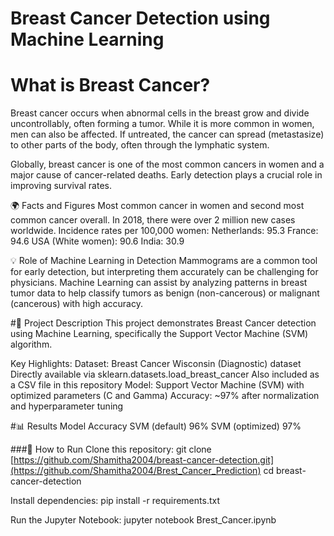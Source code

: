 # Breast Cancer Detection using Machine Learning

# What is Breast Cancer?
Breast cancer occurs when abnormal cells in the breast grow and divide uncontrollably, often forming a tumor. While it is more common in women, men can also be affected. If untreated, the cancer can spread (metastasize) to other parts of the body, often through the lymphatic system.

Globally, breast cancer is one of the most common cancers in women and a major cause of cancer-related deaths. Early detection plays a crucial role in improving survival rates.

🌍 Facts and Figures
Most common cancer in women and second most common cancer overall.
In 2018, there were over 2 million new cases worldwide.
Incidence rates per 100,000 women:
Netherlands: 95.3
France: 94.6
USA (White women): 90.6
India: 30.9


💡 Role of Machine Learning in Detection
Mammograms are a common tool for early detection, but interpreting them accurately can be challenging for physicians.
Machine Learning can assist by analyzing patterns in breast tumor data to help classify tumors as benign (non-cancerous) or malignant (cancerous) with high accuracy.

#🧪 Project Description
This project demonstrates Breast Cancer detection using Machine Learning, specifically the Support Vector Machine (SVM) algorithm.

Key Highlights:
Dataset: Breast Cancer Wisconsin (Diagnostic) dataset
Directly available via sklearn.datasets.load_breast_cancer
Also included as a CSV file in this repository
Model: Support Vector Machine (SVM) with optimized parameters (C and Gamma)
Accuracy: ~97% after normalization and hyperparameter tuning

#📊 Results
Model	Accuracy
SVM (default)	96%
SVM (optimized)	97%

###📂 How to Run
Clone this repository:
git clone [https://github.com/Shamitha2004/breast-cancer-detection.git](https://github.com/Shamitha2004/Brest_Cancer_Prediction)
cd breast-cancer-detection

Install dependencies:
pip install -r requirements.txt

Run the Jupyter Notebook:
jupyter notebook Brest_Cancer.ipynb


